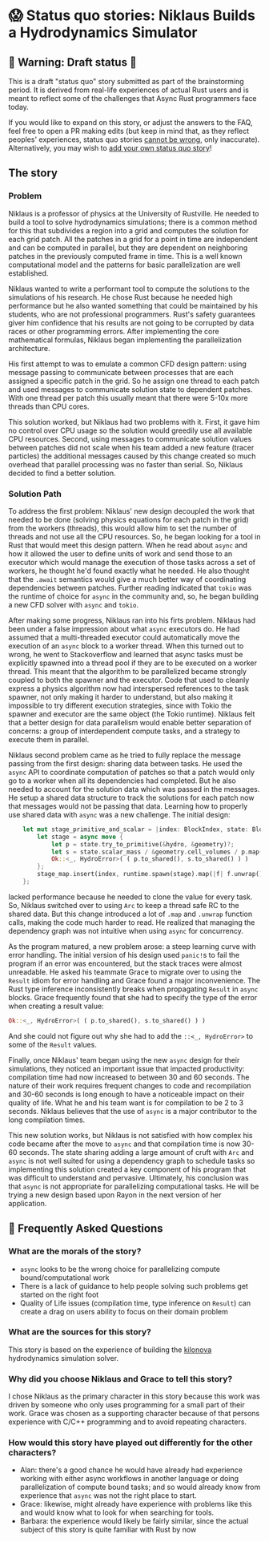 # 😱 Status quo stories: Niklaus Builds a Hydrodynamics Simulator

## 🚧 Warning: Draft status 🚧

This is a draft "status quo" story submitted as part of the brainstorming period. It is derived from real-life experiences of actual Rust users and is meant to reflect some of the challenges that Async Rust programmers face today. 

If you would like to expand on this story, or adjust the answers to the FAQ, feel free to open a PR making edits (but keep in mind that, as they reflect peoples' experiences, status quo stories [cannot be wrong], only inaccurate). Alternatively, you may wish to [add your own status quo story][htvsq]!

## The story
### Problem
Niklaus is a professor of physics at the University of Rustville. He needed to build a tool to solve hydrodynamics simulations; there is a common method for this that subdivides a region into a grid and computes the solution for each grid patch. All the patches in a grid for a point in time are independent and can be computed in parallel, but they are dependent on neighboring patches in the previously computed frame in time.  This is a well known computational model and the patterns for basic parallelization are well established.

Niklaus wanted to write a performant tool to compute the solutions to the simulations of his research.  He chose Rust because he needed high performance but he also wanted something that could be maintained by his students, who are not professional programmers. Rust's safety guarantees giver him confidence that his results are not going to be corrupted by data races or other programming errors. After implementing the core mathematical formulas, Niklaus began implementing the parallelization architecture. 

His first attempt to was to emulate a common CFD design pattern: using message passing to communicate between processes that are each assigned a specific patch in the grid. So he assign one thread to each patch and used messages to communicate solution state to dependent patches.  With one thread per patch this usually meant that there were 5-10x more threads than CPU cores.

This solution worked, but Niklaus had two problems with it. First, it gave him no control over CPU usage so the solution would greedily use all available CPU resources. Second, using messages to communicate solution values between patches did not scale when his team added a new feature (tracer particles) the additional messages caused by this change created so much overhead that parallel processing was no faster than serial. So, Niklaus decided to find a better solution.

### Solution Path
To address the first problem: Niklaus' new design decoupled the work that needed to be done (solving physics equations for each patch in the grid) from the workers (threads), this would allow him to set the number of threads and not use all the CPU resources. So, he began looking for a tool in Rust that would meet this design pattern. When he read about `async` and how it allowed the user to define units of work and send those to an executor which would manage the execution of those tasks across a set of workers, he thought he'd found exactly what he needed. He also thought that the `.await` semantics would give a much better way of coordinating dependencies between patches. Further reading indicated that `tokio` was the runtime of choice for `async` in the community and, so, he began building a new CFD solver with `async` and `tokio`.

After making some progress, Niklaus ran into his firts problem. Niklaus had been under a false impression about what `async` executors do. He had assumed that a multi-threaded executor could automatically move the execution of an `async` block to a worker thread. When this turned out to wrong, he went to Stackoverflow and learned that async tasks must be explicitly spawned into a thread pool if they are to be executed on a worker thread. This meant that the algorithm to be parallelized became strongly coupled to both the spawner and the executor. Code that used to cleanly express a physics algorithm now had interspersed references to the task spawner, not only making it harder to understand, but also making it impossible to try different execution strategies, since with Tokio the spawner and executor are the same object (the Tokio runtime). Niklaus felt that a better design for data parallelism would enable better separation of concerns: a group of interdependent compute tasks, and a strategy to execute them in parallel.

Niklaus second problem came as he tried to fully replace the message passing from the first design: sharing data between tasks. He used the `async` API to coordinate computation of patches so that a patch would only go to a worker when all its dependencies had completed. But he also needed to account for the solution data which was passed in the messages. He setup a shared data structure to track the solutions for each patch now that messages would not be passing that data. Learning how to properly use shared data with `async` was a new challenge. The initial design:
```rust
    let mut stage_primitive_and_scalar = |index: BlockIndex, state: BlockState<C>, hydro: H, geometry: GridGeometry| {
        let stage = async move {
            let p = state.try_to_primitive(&hydro, &geometry)?;
            let s = state.scalar_mass / &geometry.cell_volumes / p.map(P::lorentz_factor);
            Ok::<_, HydroError>( ( p.to_shared(), s.to_shared() ) )
        };
        stage_map.insert(index, runtime.spawn(stage).map(|f| f.unwrap()).shared());
    };
```
lacked performance because he needed to clone the value for every task.  So, Niklaus switched over to using `Arc` to keep a thread safe RC to the shared data. But this change introduced a lot of `.map` and `.unwrap` function calls, making the code much harder to read. He realized that managing the dependency graph was not intuitive when using `async` for concurrency.

As the program matured, a new problem arose: a steep learning curve with error handling. The initial version of his design used `panic!`s to fail the program if an error was encountered, but the stack traces were almost unreadable. He asked his teammate Grace to migrate over to using the `Result` idiom for error handling and Grace found a major inconvenience. The Rust type inference inconsistently breaks when propagating `Result` in `async` blocks. Grace frequently found that she had to specify the type of the error when creating a result value:
```rust
Ok::<_, HydroError>( ( p.to_shared(), s.to_shared() ) )  
```
And she could not figure out why she had to add the `::<_, HydroError>` to some of the `Result` values.

Finally, once Niklaus' team began using the new `async` design for their simulations, they noticed an important issue that impacted productivity: compilation time had now increased to between 30 and 60 seconds. The nature of their work requires frequent changes to code and recompilation and 30-60 seconds is long enough to have a noticeable impact on their quality of life.  What he and his team want is for compilation to be 2 to 3 seconds. Niklaus believes that the use of `async` is a major contributor to the long compilation times.

This new solution works, but Niklaus is not satisfied with how complex his code became after the move to `async` and that compilation time is now 30-60 seconds.  The state sharing adding a large amount of cruft with `Arc` and `async` is not well suited for using a dependency graph to schedule tasks so implementing this solution created a key component of his program that was difficult to understand and pervasive. Ultimately, his conclusion was that `async` is not appropriate for parallelizing computational tasks. He will be trying a new design based upon Rayon in the next version of her application.

## 🤔 Frequently Asked Questions

### **What are the morals of the story?**
- `async` looks to be the wrong choice for parallelizing compute bound/computational work
- There is a lack of guidance to help people solving such problems get started on the right foot
- Quality of Life issues (compilation time, type inference on `Result`) can create a drag on users ability to focus on their domain problem

### **What are the sources for this story?**
This story is based on the experience of building the [kilonova](https://github.com/clemson-cal/app-kilonova) hydrodynamics simulation solver.

### **Why did you choose Niklaus and Grace to tell this story?**
I chose Niklaus as the primary character in this story because this work was driven by someone who only uses programming for a small part of their work. Grace was chosen as a supporting character because of that persons experience with C/C++ programming and to avoid repeating characters.

### **How would this story have played out differently for the other characters?**
- Alan: there's a good chance he would have already had experience working with either async workflows in another language or doing parallelization of compute bound tasks; and so would already know from experience that `async` was not the right place to start.  
- Grace: likewise, might already have experience with problems like this and would know what to look for when searching for tools. 
- Barbara:  the experience would likely be fairly similar, since the actual subject of this story is quite familiar with Rust by now

[character]: ../characters.md
[status quo stories]: ./status_quo.md
[Alan]: ../characters/alan.md
[Grace]: ../characters/grace.md
[Niklaus]: ../characters/niklaus.md
[Barbara]: ../characters/barbara.md
[htvsq]: ../how_to_vision/status_quo.md
[cannot be wrong]: ../how_to_vision/comment.md#comment-to-understand-or-improve-not-to-negate-or-dissuade
